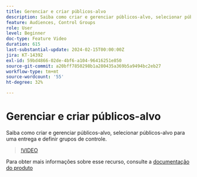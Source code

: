 ```yaml
---
title: Gerenciar e criar públicos-alvo
description: Saiba como criar e gerenciar públicos-alvo, selecionar públicos-alvo para uma entrega e definir grupos de controle.
feature: Audiences, Control Groups
role: User
level: Beginner
doc-type: Feature Video
duration: 615
last-substantial-update: 2024-02-15T00:00:00Z
jira: KT-14392
exl-id: 59bd4866-02de-4bf6-a104-96416251e850
source-git-commit: a20bff7850298b1a280435a369b5a9494bc2eb27
workflow-type: tm+mt
source-wordcount: '55'
ht-degree: 32%

---
```


# Gerenciar e criar públicos-alvo

Saiba como criar e gerenciar públicos-alvo, selecionar públicos-alvo para uma entrega e definir grupos de controle.

>[!VIDEO](https://video.tv.adobe.com/v/3425861/?learn=on)

Para obter mais informações sobre esse recurso, consulte a [documentação do produto](https://experienceleague.adobe.com/docs/campaign-web/v8/audiences/audiences/create-audience.html?lang=pt-BR)
